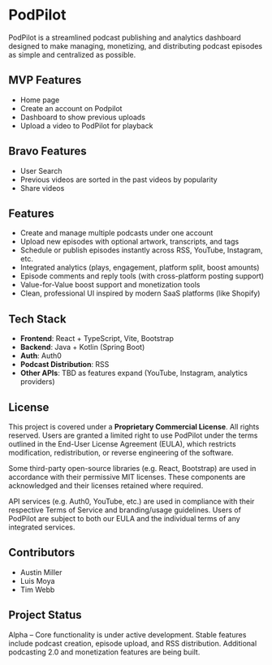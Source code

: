 # PodPilot

PodPilot is a streamlined podcast publishing and analytics dashboard designed to make managing, monetizing, and distributing podcast episodes as simple and centralized as possible.

## MVP Features

- Home page 
- Create an account on Podpilot
- Dashboard to show previous uploads
- Upload a video to PodPilot for playback


## Bravo Features
-  User Search
-  Previous videos are sorted in the past videos by popularity
-  Share videos


## Features

- Create and manage multiple podcasts under one account
- Upload new episodes with optional artwork, transcripts, and tags
- Schedule or publish episodes instantly across RSS, YouTube, Instagram, etc.
- Integrated analytics (plays, engagement, platform split, boost amounts)
- Episode comments and reply tools (with cross-platform posting support)
- Value-for-Value boost support and monetization tools
- Clean, professional UI inspired by modern SaaS platforms (like Shopify)

## Tech Stack

- **Frontend**: React + TypeScript, Vite, Bootstrap
- **Backend**: Java + Kotlin (Spring Boot)
- **Auth**: Auth0
- **Podcast Distribution**: RSS
- **Other APIs**: TBD as features expand (YouTube, Instagram, analytics providers)

## License

This project is covered under a **Proprietary Commercial License**. All rights reserved. Users are granted a limited right to use PodPilot under the terms outlined in the End-User License Agreement (EULA), which restricts modification, redistribution, or reverse engineering of the software.

Some third-party open-source libraries (e.g. React, Bootstrap) are used in accordance with their permissive MIT licenses. These components are acknowledged and their licenses retained where required.

API services (e.g. Auth0, YouTube, etc.) are used in compliance with their respective Terms of Service and branding/usage guidelines. Users of PodPilot are subject to both our EULA and the individual terms of any integrated services.

## Contributors

- Austin Miller
- Luis Moya
- Tim Webb

## Project Status

Alpha – Core functionality is under active development. Stable features include podcast creation, episode upload, and RSS distribution. Additional podcasting 2.0 and monetization features are being built.

